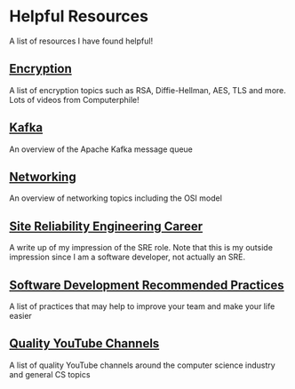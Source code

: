 # Helpful Resources

A list of resources I have found helpful!

## [Encryption](./encryption.md)

A list of encryption topics such as RSA, Diffie-Hellman, AES, TLS and more. Lots of videos from Computerphile!

## [Kafka](./Kafka.md)

An overview of the Apache Kafka message queue 

## [Networking](./networking.md)

An overview of networking topics including the OSI model

## [Site Reliability Engineering Career](./site-reliability-engineering.md)

A write up of my impression of the SRE role. Note that this is my outside impression since I am a software developer, not actually an SRE.

## [Software Development Recommended Practices](./software-development-recommended-practices.md)

A list of practices that may help to improve your team and make your life easier

## [Quality YouTube Channels](./youtube-channels.md)

A list of quality YouTube channels around the computer science industry and general CS topics
